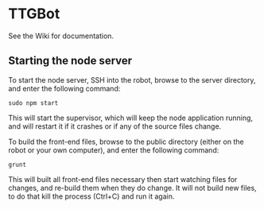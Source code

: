 TTGBot
======

See the Wiki for documentation.

Starting the node server
------------------------

To start the node server, SSH into the robot, browse to the server directory, and enter the following command:

	sudo npm start

This will start the supervisor, which will keep the node application running, and will restart
it if it crashes or if any of the source files change.

To build the front-end files, browse to the public directory (either on the robot or your own computer),
and enter the following command:

	grunt

This will built all front-end files necessary then start watching files for changes, and re-build them when they do
change. It will not build new files, to do that kill the process (Ctrl+C) and run it again.
